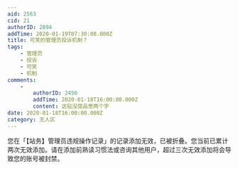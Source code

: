 ```yaml
---
aid: 2563
cid: 21
authorID: 2894
addTime: 2020-01-19T07:30:00.000Z
title: 可笑的管理员投诉机制？
tags:
    - 管理员
    - 投诉
    - 可笑
    - 机制
comments:
    -
        authorID: 2456
        addTime: 2020-01-18T16:00:00.000Z
        content: 这贴没提品葱两个字
date: 2020-01-18T16:00:00.000Z
category: 无人区
---
```


您在「【站务】管理员违规操作记录」的记录添加无效，已被折叠。您当前已累计两次无效添加。请在添加前熟读习惯法或咨询其他用户，超过三次无效添加将会导致您的账号被封禁。
